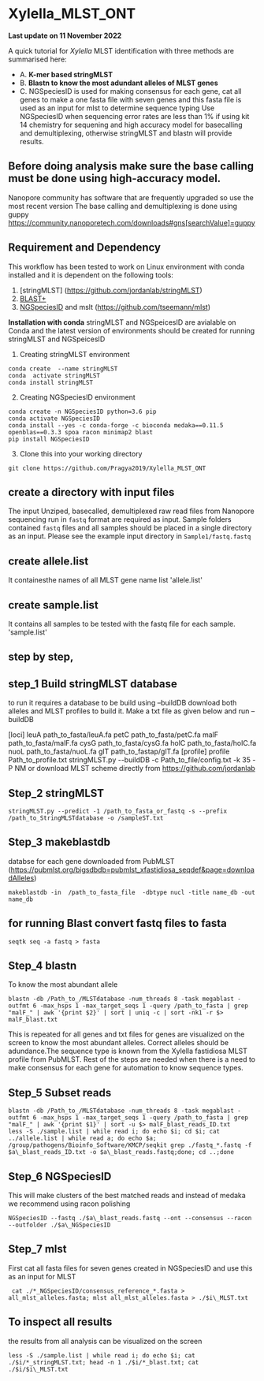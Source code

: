 # Xylella_MLST_ONT

**Last update on 11 November 2022**

A quick tutorial for *Xylella* MLST identification with three methods are summarised here:
- A. **K-mer based stringMLST**
- B. **Blastn to know the most adundant alleles of MLST genes**
- C. NGSpeciesID is used for making consensus for each gene, cat all genes to make a one fasta file with seven genes and this fasta file is used as an input for mlst to determine sequence typing
Use NGSpeciesID when sequencing error rates are less than 1% if using kit 14 chemistry for sequening and high accuracy model for basecalling and demultiplexing, otherwise stringMLST and blastn will provide results. 

## Before doing analysis make sure the base calling must be done using high-accuracy model. 
Nanopore community has software that are frequently upgraded so use the most recent version
The base calling and demultiplexing is done using guppy https://community.nanoporetech.com/downloads#gns[searchValue]=guppy

## Requirement and Dependency
This workflow has been tested to work on Linux environment with conda installed and it is dependent on the following tools:
1. [stringMLST] (https://github.com/jordanlab/stringMLST)
2. [BLAST+](https://www.ncbi.nlm.nih.gov/books/NBK279690/)
3. [NGSpeciesID](https://github.com/ksahlin/NGSpeciesID) and mslt (https://github.com/tseemann/mlst)

**Installation with conda**
stringMLST and NGSpeicesID are avialable on Conda and the latest version of environments should be created for running stringMLST and NGSpeicesID 

1. Creating stringMLST environment
```
conda create  --name stringMLST
conda  activate stringMLST
conda install stringMLST
```

2. Creating NGSpeciesID environment
```
conda create -n NGSpeciesID python=3.6 pip 
conda activate NGSpeciesID
conda install --yes -c conda-forge -c bioconda medaka==0.11.5 openblas==0.3.3 spoa racon minimap2 blast
pip install NGSpeciesID

```

3. Clone this into your working directory
```
git clone https://github.com/Pragya2019/Xylella_MLST_ONT
```



## create a directory with input files
The input Unziped, basecalled, demultiplexed raw read files from Nanopore sequencing run in `fastq` format are required as input. Sample folders contained `fastq` files and all samples should be placed in a single directory as an input. Please see the example input directory in `Sample1/fastq.fastq`
## create allele.list
It containesthe names of all MLST gene name list
'allele.list'

## create sample.list
It contains all samples to be tested with the fastq file for each sample. 
'sample.list'

## step by step, 
## step_1 Build stringMLST database

to run it requires a database to be build using –buildDB
download both alleles and MLST profiles to build it. Make a txt file as given below  and run –buildDB

[loci]
leuA  path_to_fasta/leuA.fa
petC path_to_fasta/petC.fa
malF path_to_fasta/malF.fa
cysG path_to_fasta/cysG.fa
holC path_to_fasta/holC.fa
nuoL path_to_fasta/nuoL.fa
glT path_to_fastap/glT.fa
[profile]
profile Path_to_profile.txt
stringMLST.py --buildDB -c Path_to_file/config.txt -k 35 -P NM
or download MLST scheme directly from https://github.com/jordanlab 

## Step_2 stringMLST
```
stringMLST.py --predict -1 /path_to_fasta_or_fastq -s --prefix /path_to_StringMLSTdatabase -o /sampleST.txt

```
## Step_3 makeblastdb 
 
databse for each gene downloaded from PubMLST (https://pubmlst.org/bigsdbdb=pubmlst_xfastidiosa_seqdef&page=downloadAlleles)
```
makeblastdb -in  /path_to_fasta_file  -dbtype nucl -title name_db -out name_db
```
## for running Blast convert fastq files to fasta
```
seqtk seq -a fastq > fasta
```
## Step_4 blastn
To know the most abundant allele
```
blastn -db /Path_to_/MLSTdatabase -num_threads 8 -task megablast -outfmt 6 -max_hsps 1 -max_target_seqs 1 -query /path_to_fasta | grep "malF_" | awk '{print $2}' | sort | uniq -c | sort -nk1 -r $> malF_blast.txt
```
This is repeated for all genes and txt files for genes are visualized on the screen to know the most abundant alleles. Correct alleles should be adundance.The sequence type is known from the Xylella fastidiosa MLST profile from PubMLST. Rest of the steps are needed when there is a need to make consensus for each gene for automation to know sequence types.

## Step_5 Subset reads
```
blastn -db /Path_to_/MLSTdatabase -num_threads 8 -task megablast -outfmt 6 -max_hsps 1 -max_target_seqs 1 -query /path_to_fasta | grep "malF_" | awk '{print $1}' | sort -u $> malF_blast_reads_ID.txt
less -S ./sample.list | while read i; do echo $i; cd $i; cat ../allele.list | while read a; do echo $a; /group/pathogens/Bioinfo_Software/KMCP/seqkit grep ./fastq_*.fastq -f $a\_blast_reads_ID.txt -o $a\_blast_reads.fastq;done; cd ..;done
```
## Step_6 NGSpeciesID
This will make clusters of the best matched reads and instead of medaka we recommend using racon polishing
```
NGSpeciesID --fastq ./$a\_blast_reads.fastq --ont --consensus --racon --outfolder ./$a\_NGSpeciesID
```
## Step_7 mlst
First cat all fasta files for seven genes created in NGSpeciesID and use this as an input for MLST 
```
 cat ./*_NGSpeciesID/consensus_reference_*.fasta > all_mlst_alleles.fasta; mlst all_mlst_alleles.fasta > ./$i\_MLST.txt
 ```
 ## To inspect all results
 the results from all analysis can be visualized on the screen 
 ```
less -S ./sample.list | while read i; do echo $i; cat ./$i/*_stringMLST.txt; head -n 1 ./$i/*_blast.txt; cat ./$i/$i\_MLST.txt
```
